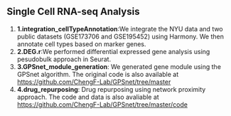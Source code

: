 ## Single Cell RNA-seq Analysis
1. **1.integration_cellTypeAnnotation**:We integrate the NYU data and two public datasets (GSE173706 and GSE195452) using Harmony. We then annotate cell types based on marker genes.
2. **2.DEG.r**:We performed differential expressed gene analysis using pesudobulk approach in Seurat.
3. **3.GPSnet_module_generation**: We generated gene module using the GPSnet algorithm. The original code is also available at https://github.com/ChengF-Lab/GPSnet/tree/master
4. **4.drug_repurposing**: Drug repurposing using network proximity approach. The code and data is also avaliable at https://github.com/ChengF-Lab/GPSnet/tree/master/code